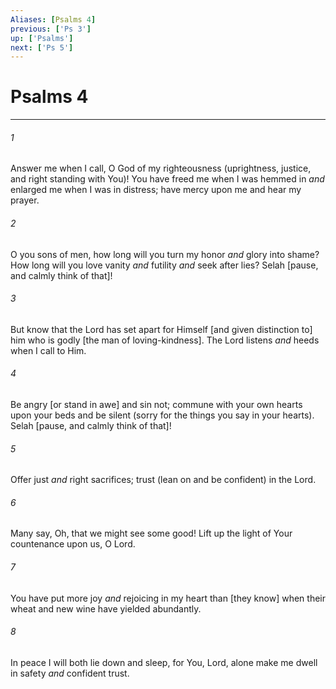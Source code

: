 ```yaml
---
Aliases: [Psalms 4]
previous: ['Ps 3']
up: ['Psalms']
next: ['Ps 5']
---
```

# Psalms 4

***














###### 1 






Answer me when I call, O God of my righteousness (uprightness, justice, and right standing with You)! You have freed me when I was hemmed in _and_ enlarged me when I was in distress; have mercy upon me and hear my prayer. 













###### 2 






O you sons of men, how long will you turn my honor _and_ glory into shame? How long will you love vanity _and_ futility _and_ seek after lies? Selah [pause, and calmly think of that]! 













###### 3 






But know that the Lord has set apart for Himself [and given distinction to] him who is godly [the man of loving-kindness]. The Lord listens _and_ heeds when I call to Him. 













###### 4 






Be angry [or stand in awe] and sin not; commune with your own hearts upon your beds and be silent (sorry for the things you say in your hearts). Selah [pause, and calmly think of that]! 













###### 5 






Offer just _and_ right sacrifices; trust (lean on and be confident) in the Lord. 













###### 6 






Many say, Oh, that we might see some good! Lift up the light of Your countenance upon us, O Lord. 













###### 7 






You have put more joy _and_ rejoicing in my heart than [they know] when their wheat and new wine have yielded abundantly. 













###### 8 






In peace I will both lie down and sleep, for You, Lord, alone make me dwell in safety _and_ confident trust.
